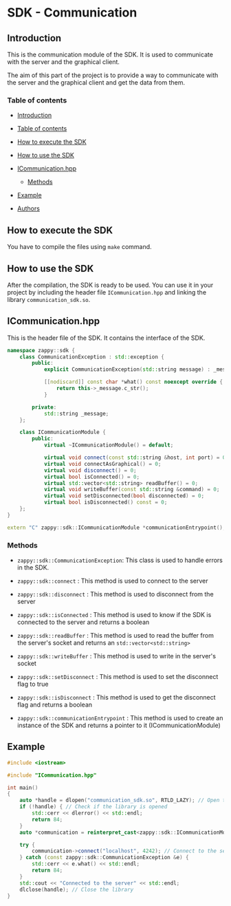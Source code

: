 # SDK - Communication

## Introduction

This is the communication module of the SDK. It is used to communicate with the server and the graphical client.

The aim of this part of the project is to provide a way to communicate with the server and the graphical client and get the data from them.

### Table of contents

- [Introduction](#introduction)

- [Table of contents](#table-of-contents)

- [How to execute the SDK](#how-to-execute-the-sdk)

- [How to use the SDK](#how-to-use-the-sdk)

- [ICommunication.hpp](#icommunicationhpp)

  - [Methods](#methods)

- [Example](#example)

- [Authors](#authors)


## How to execute the SDK

You have to compile the files using ```make``` command.

## How to use the SDK

After the compilation, the SDK is ready to be used. You can use it in your project by including the header file ```ICommunication.hpp``` and linking the library ```communication_sdk.so```.

## ICommunication.hpp

This is the header file of the SDK. It contains the interface of the SDK.

```cpp
namespace zappy::sdk {
    class CommunicationException : std::exception {
        public:
            explicit CommunicationException(std::string message) : _message(std::move(message)) {}

            [[nodiscard]] const char *what() const noexcept override {
                return this->_message.c_str();
            }

        private:
            std::string _message;
    };

    class ICommunicationModule {
        public:
            virtual ~ICommunicationModule() = default;

            virtual void connect(const std::string &host, int port) = 0;
            virtual void connectAsGraphical() = 0;
            virtual void disconnect() = 0;
            virtual bool isConnected() = 0;
            virtual std::vector<std::string> readBuffer() = 0;
            virtual void writeBuffer(const std::string &command) = 0;
            virtual void setDisconnected(bool disconnected) = 0;
            virtual bool isDisconnected() const = 0;
    };
}

extern "C" zappy::sdk::ICommunicationModule *communicationEntrypoint();
```

### Methods

- ```zappy::sdk::CommunicationException```: This class is used to handle errors in the SDK.

- ```zappy::sdk::connect``` : This method is used to connect to the server

- ```zappy::sdk::disconnect``` : This method is used to disconnect from the server

- ```zappy::sdk::isConnected``` : This method is used to know if the SDK is connected to the server and returns a boolean

- ```zappy::sdk::readBuffer``` : This method is used to read the buffer from the server's socket and returns an ```std::vector<std::string>```

- ```zappy::sdk::writeBuffer``` : This method is used to write in the server's socket

- ```zappy::sdk::setDisconnect``` : This method is used to set the disconnect flag to true

- ```zappy::sdk::isDisconnect``` : This method is used to get the disconnect flag and returns a boolean

- ```zappy::sdk::communicationEntrypoint``` : This method is used to create an instance of the SDK and returns a pointer to it (ICommunicationModule)

## Example

```cpp
#include <iostream>

#include "ICommunication.hpp"

int main()
{
    auto *handle = dlopen("communication_sdk.so", RTLD_LAZY); // Open the library
    if (!handle) { // Check if the library is opened
        std::cerr << dlerror() << std::endl;
        return 84;
    }
    auto *communication = reinterpret_cast<zappy::sdk::ICommunicationModule *(*)()>(dlsym(handle, "communicationEntrypoint"))(); // Get the instance of the SDK

    try {
        communication->connect("localhost", 4242); // Connect to the server on localhost:4242 or throw an exception if it fails
    } catch (const zappy::sdk::CommunicationException &e) {
        std::cerr << e.what() << std::endl;
        return 84;
    }
    std::cout << "Connected to the server" << std::endl;
    dlclose(handle); // Close the library
}
```